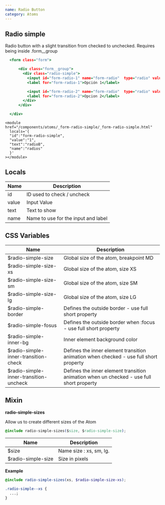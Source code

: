 ```yaml
---
name: Radio Button
category: Atoms
---
```


## Radio simple

Radio button with a slight transition from checked to unchecked. Requires being inside .form\_\_group

```radio-simple.html
  <form class="form">

      <div class="form__group">
        <div class="radio-simple">
          <input id="form-radio-1" name="form-radio"  type="radio" value="">
          <label for="form-radio-1">Opción 1</label>

          <input id="form-radio-2" name="form-radio"  type="radio" value="">
          <label for="form-radio-2">Opcion 2</label>
        </div>
      </div>

  </div>
```

```
<module
href="/components/atoms/_form-radio-simple/_form-radio-simple.html"
  locals='{
  "id":"form-radio-simple",
  "value":"1",
  "text":"radioB",
  "name":"radios"
  }'
></module>
```

## Locals

| Name  | Description                         |
| ----- | ----------------------------------- |
| id    | ID used to check / uncheck          |
| value | Input Value                         |
| text  | Text to show                        |
| name  | Name to use for the input and label |

## CSS Variables

| Name                                    | Description                                                                              |
| --------------------------------------- | ---------------------------------------------------------------------------------------- |
| \$radio-simple-size                     | Global size of the atom, breakpoint MD                                                   |
| \$radio-simple-size-xs                  | Global size of the atom, size XS                                                         |
| \$radio-simple-size-sm                  | Global size of the atom, size SM                                                         |
| \$radio-simple-size-lg                  | Global size of the atom, size LG                                                         |
| \$radio-simple-border                   | Defines the outside border - use full short property                                     |
| \$radio-simple-fosus                    | Defines the outside border when :focus - use full short property                         |
| \$radio-simple-inner-bg                 | Inner element background color                                                           |
| \$radio-simple-inner-transition-check   | Defines the inner element transition animation when checked - use full short property    |
| \$radio-simple-inner-transition-uncheck | Defines the inner element transition animation when un checked - use full short property |

## Mixin

**radio-simple-sizes**

Allow us to create different sizes of the Atom

```css
@include radio-simple-sizes($size, $radio-simple-size);
```

| Name                | Description             |
| ------------------- | ----------------------- |
| \$size              | Name size : xs, sm, lg. |
| \$radio-simple-size | Size in pixels          |

**Example**

```scss
@include radio-simple-sizes(xs, $radio-simple-size-xs);
```

```css
.radio-simple--xs {
  ...;
}
```
